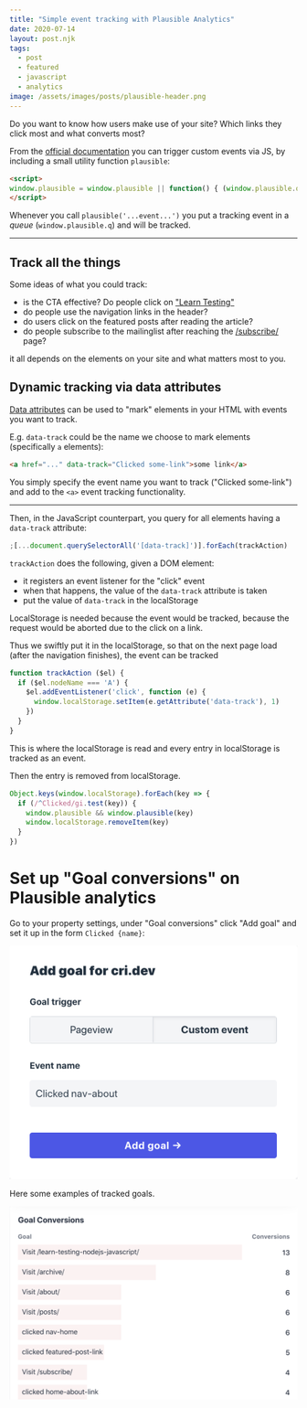 ```yaml
---
title: "Simple event tracking with Plausible Analytics"
date: 2020-07-14
layout: post.njk
tags:
  - post
  - featured
  - javascript
  - analytics
image: /assets/images/posts/plausible-header.png
---
```


Do you want to know how users make use of your site? Which links they click most and what converts most?

From the [official documentation](https://docs.plausible.io/custom-event-goals) you can trigger custom events via JS, by including a small utility function `plausible`:

```html
<script>
window.plausible = window.plausible || function() { (window.plausible.q = window.plausible.q || []).push(arguments) }
</script>
```

Whenever you call `plausible('...event...')` you put a tracking event in a *queue* (`window.plausible.q`) and will be tracked.

---

## Track all the things

Some ideas of what you could track:

- is the CTA effective? Do people click on ["Learn Testing"](/learn-testing-nodejs-javascript/)
- do people use the navigation links in the header?
- do users click on the featured posts after reading the article?
- do people subscribe to the mailinglist after reaching the [/subscribe/](/subscribe/) page?

it all depends on the elements on your site and what matters most to you.

## Dynamic tracking via data attributes

[Data attributes](https://developer.mozilla.org/en-US/docs/Learn/HTML/Howto/Use_data_attributes) can be used to "mark" elements in your HTML with events you want to track.

E.g. `data-track` could be the name we choose to mark elements (specifically `a` elements):

```html
<a href="..." data-track="Clicked some-link">some link</a>
```

You simply specify the event name you want to track ("Clicked some-link") and add to the `<a>` event tracking functionality.

---

Then, in the JavaScript counterpart, you query for all elements having a `data-track` attribute:

```js
;[...document.querySelectorAll('[data-track]')].forEach(trackAction)
```

`trackAction` does the following, given a DOM element:

- it registers an event listener for the "click" event
- when that happens, the value of the `data-track` attribute is taken
- put the value of `data-track` in the localStorage

LocalStorage is needed because the event would be tracked, because the request would be aborted due to the click on a link.

Thus we swiftly put it in the localStorage, so that on the next page load (after the navigation finishes), the event can be tracked

```js
function trackAction ($el) {
  if ($el.nodeName === 'A') {
    $el.addEventListener('click', function (e) {
      window.localStorage.setItem(e.getAttribute('data-track'), 1)
    })
  }
}
```

This is where the localStorage is read and every entry in localStorage is tracked as an event.

Then the entry is removed from localStorage.

```js
Object.keys(window.localStorage).forEach(key => {
  if (/^Clicked/gi.test(key)) {
    window.plausible && window.plausible(key)
    window.localStorage.removeItem(key)
  }
})
```

# Set up "Goal conversions" on Plausible analytics

Go to your property settings, under "Goal conversions" click "Add goal" and set it up in the form `Clicked {name}`:

![/assets/posts/images/plausible-add-goal.png](/assets/images/posts/plausible-add-goal.png)

Here some examples of tracked goals.

![/assets/posts/images/plausible-goal-conversions.png](/assets/images/posts/plausible-goal-conversions.png)
